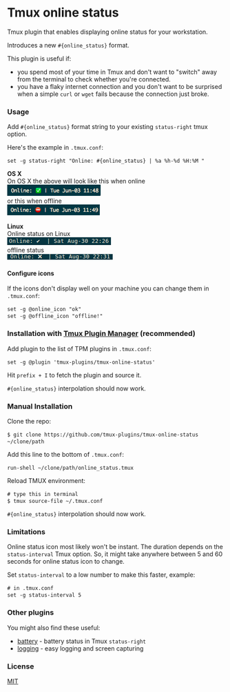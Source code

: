 # Tmux online status

Tmux plugin that enables displaying online status for your workstation.

Introduces a new `#{online_status}` format.

This plugin is useful if:
- you spend most of your time in Tmux and don't want to "switch" away from
  the terminal to check whether you're connected.
- you have a flaky internet connection and you don't want to be surprised
  when a simple `curl` or `wget` fails because the connection just broke.

### Usage

Add `#{online_status}` format string to your existing `status-right` tmux
option.

Here's the example in `.tmux.conf`:

    set -g status-right "Online: #{online_status} | %a %h-%d %H:%M "

**OS X**<br/>
On OS X the above will look like this when online<br/>
![online indicator](/screenshots/online_indicator.png)<br/>
or this when offline<br/>
![offline indicator](/screenshots/offline_indicator.png)<br/>

**Linux**<br/>
Online status on Linux<br/>
![online indicator](/screenshots/online_indicator_linux.png)<br/>
offline status<br/>
![offline indicator](/screenshots/offline_indicator_linux.png)<br/>

#### Configure icons
If the icons don't display well on your machine you can change them in
`.tmux.conf`:

    set -g @online_icon "ok"
    set -g @offline_icon "offline!"

### Installation with [Tmux Plugin Manager](https://github.com/tmux-plugins/tpm) (recommended)

Add plugin to the list of TPM plugins in `.tmux.conf`:

    set -g @plugin 'tmux-plugins/tmux-online-status'

Hit `prefix + I` to fetch the plugin and source it.

`#{online_status}` interpolation should now work.

### Manual Installation

Clone the repo:

    $ git clone https://github.com/tmux-plugins/tmux-online-status ~/clone/path

Add this line to the bottom of `.tmux.conf`:

    run-shell ~/clone/path/online_status.tmux

Reload TMUX environment:

    # type this in terminal
    $ tmux source-file ~/.tmux.conf

`#{online_status}` interpolation should now work.

### Limitations

Online status icon most likely won't be instant. The duration depends on the
`status-interval` Tmux option. So, it might take anywhere between 5 and 60
seconds for online status icon to change.

Set `status-interval` to a low number to make this faster, example:

    # in .tmux.conf
    set -g status-interval 5

### Other plugins

You might also find these useful:

- [battery](https://github.com/tmux-plugins/tmux-battery) - battery status in
  Tmux `status-right`
- [logging](https://github.com/tmux-plugins/tmux-logging) - easy logging and
  screen capturing

### License

[MIT](LICENSE.md)
